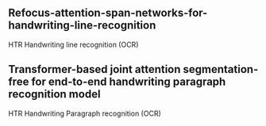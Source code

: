 ## Refocus-attention-span-networks-for-handwriting-line-recognition
HTR Handwriting line recognition (OCR)

## Transformer-based joint attention segmentation-free for end-to-end handwriting paragraph recognition model
HTR Handwriting Paragraph recognition (OCR) 
